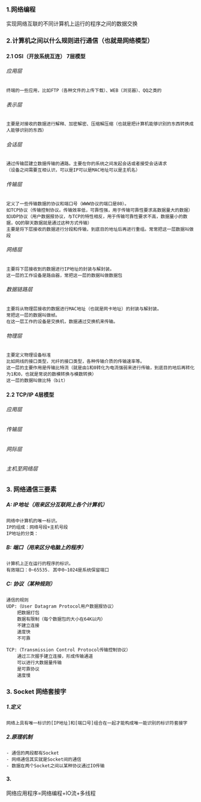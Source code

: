 

### 1.网络编程
实现网络互联的不同计算机上运行的程序之间的数据交换

### 2.计算机之间以什么规则进行通信（也就是网络模型）
#### 2.1 OSI（开放系统互连） 7层模型 
###### 应用层
    终端的一些应用，比如FTP（各种文件的上传下载）、WEB（浏览器）、QQ之类的
###### 表示层
    主要是对接收的数据进行解释、加密解密、压缩解压缩（也就是把计算机能够识别的东西转换成人能够识别的东西）
###### 会话层
    通过传输层建立数据传输的通路。主要在你的系统之间发起会话或者接受会话请求
    （设备之间需要互相认识，可以是IP可以是MAC地址可以是主机名）
###### 传输层
    定义了一些传输数据的协议和端口号（WWW协议的端口是80）。
    如TCP协议（传输控制协议。传输效率低，可靠性强，用于传输可靠性要求高数据量大的数据）
    如UDP协议（用户数据报协议，与TCP的特性相反，用于传输可靠性要求不高，数据量小的数据，QQ的聊天数据就是通过这种方式传输）
    主要是将下层接收的数据进行分段和传输，到底目的地址后再进行重组。常常把这一层数据叫做段
###### 网络层
    主要将下层接收到的数据进行IP地址的封装与解封装。
    这一层的工作设备是路由器，常把这一层的数据叫做数据包
###### 数据链路层
    主要将从物理层接收的数据进行MAC地址（也就是网卡地址）的封装与解封装。
    常把这一层的数据叫做帧。
    在这一层工作的设备是交换机，数据通过交换机来传输。
###### 物理层
    主要定义物理设备标准
    比如网线的接口类型，光纤的接口类型，各种传输介质的传输速率等。
    这一层的主要作用是传输比特流（就是由1和0转化为电流强弱来进行传输，到底目的地后再转化为1和0，也就是常说的数模转换与模数转换）
    这一层的数据叫做比特（bit）

#### 2.2 TCP/IP 4层模型
###### 应用层
###### 传输层
###### 网际层
###### 主机至网络层

### 3. 网络通信三要素
##### A: IP地址（用来区分互联网上各个计算机）
    网络中计算机的唯一标识。
    IP的组成：网络号段+主机号段
    IP地址的分类：
        
##### B: 端口（用来区分电脑上的程序）
    计算机上正在运行的程序的标识。
    有效端口：0~65535. 其中0~1024是系统保留端口
    
##### C: 协议（某种规则）
    通信的规则
    UDP:（User Datagram Protocol用户数据报协议）
        把数据打包
        数据有限制（每个数据包的大小在64K以内）
        不建立连接
        速度快
        不可靠
    
    TCP:（Transmission Control Protocol传输控制协议）
        通过三次握手建立连接，形成传输通道
        可以进行大数据量传输
        是可靠协议
        速度慢
        
### 3. Socket 网络套接字
  ##### 1.定义
    网络上具有唯一标识的[IP地址]和[端口号]组合在一起才能构成唯一能识别的标识符套接字
  ##### 2.原理机制
    - 通信的两段都有Socket
    - 网络通信其实就是Socket间的通信
    - 数据在两个Socket之间以某种协议通过IO传输
  #### 3.




网络应用程序=网络编程+IO流+多线程